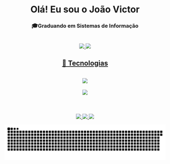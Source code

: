 <div align="center">
 <h1>Olá! Eu sou o João Victor</h1>
 <h3>🎓Graduando em Sistemas de Informação</h3>
 
 #
 
</div>

 <div align="center">
  <a href="https://github.com/joaovmscosta">
   <img height="150em" src="https://github-readme-stats.vercel.app/api/top-langs/?username=Renanfls&layout=compact&langs_count=7&theme=gotham&text_color=FDFDFD&title_color=00FFFF&hide_border=none&bg_color=0D1117&custom_title=Linguagens%20Ativas"/>
   <img height="150em" src="https://github-readme-stats.vercel.app/api?username=Renanfls&theme=gotham&show_icons=true&icon_color=00FFFF&text_color=FDFDFD&title_color=00FFFF&hide_border=none&bg_color=0D1117&custom_title=Renan%20Fabricio%20GitHub%20Estatísticas"/>
</div>
 
 <div align="center">
  <h2>🥇 Tecnologias</h2>
 </div>
 
<div align="center"><br>
 <img src="https://skillicons.dev/icons?i=html,css,js,sass,figma,xd" /><br><br>

 <img src="https://skillicons.dev/icons?i=git,vscode,python,mysql" />
</div><br>
 
 #
 
 <div align="center">
  <a href = "mailto:contato.renanfabricio@gmail.com" target="_blank">
  <img src="https://img.shields.io/badge/Gmail-00FFFF?style=for-the-badge&logo=gmail&logoColor=black"</a>
  <a href="https://www.linkedin.com/in/renan-fabricio/" target="_blank">
  <img src="https://img.shields.io/badge/LinkedIn-00FFFF?style=for-the-badge&logo=linkedin&logoColor=black"</a> 
  <a href="https://www.instagram.com/renanfls_lima/" target="_blank">
  <img src="https://img.shields.io/badge/instagram-00FFFF?style=for-the-badge&logo=instagram&logoColor=black"</a>
</div>

![Snake animation](https://github.com/Renanfls/Renanfls/blob/output/github-contribution-grid-snake.svg)
